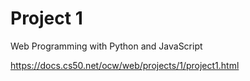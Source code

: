 # Project 1

Web Programming with Python and JavaScript

https://docs.cs50.net/ocw/web/projects/1/project1.html
